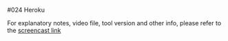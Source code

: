 #024 Heroku

For explanatory notes, video file, tool version and other info, please refer to the [screencast link](http://build-podcast.com/heroku/)
